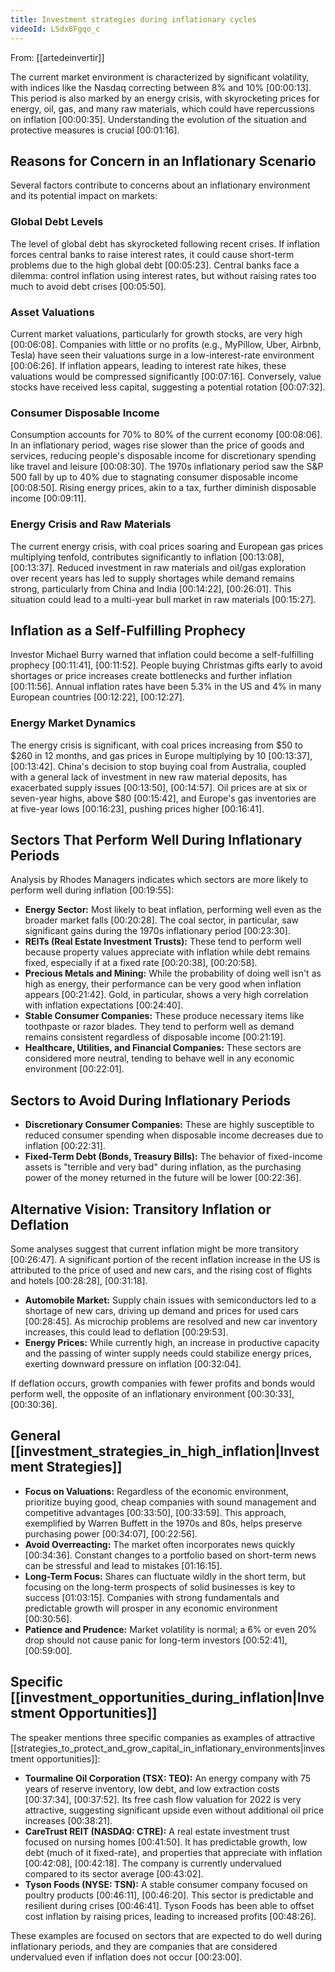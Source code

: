 ```yaml
---
title: Investment strategies during inflationary cycles
videoId: LSdx6Fgqo_c
---
```


From: [[artedeinvertir]] <br/> 

The current market environment is characterized by significant volatility, with indices like the Nasdaq correcting between 8% and 10% <a class="yt-timestamp" data-t="00:00:13">[00:00:13]</a>. This period is also marked by an energy crisis, with skyrocketing prices for energy, oil, gas, and many raw materials, which could have repercussions on inflation <a class="yt-timestamp" data-t="00:00:35">[00:00:35]</a>. Understanding the evolution of the situation and protective measures is crucial <a class="yt-timestamp" data-t="00:01:16">[00:01:16]</a>.

## Reasons for Concern in an Inflationary Scenario

Several factors contribute to concerns about an inflationary environment and its potential impact on markets:

### Global Debt Levels
The level of global debt has skyrocketed following recent crises. If inflation forces central banks to raise interest rates, it could cause short-term problems due to the high global debt <a class="yt-timestamp" data-t="00:05:23">[00:05:23]</a>. Central banks face a dilemma: control inflation using interest rates, but without raising rates too much to avoid debt crises <a class="yt-timestamp" data-t="00:05:50">[00:05:50]</a>.

### Asset Valuations
Current market valuations, particularly for growth stocks, are very high <a class="yt-timestamp" data-t="00:06:08">[00:06:08]</a>. Companies with little or no profits (e.g., MyPillow, Uber, Airbnb, Tesla) have seen their valuations surge in a low-interest-rate environment <a class="yt-timestamp" data-t="00:06:26">[00:06:26]</a>. If inflation appears, leading to interest rate hikes, these valuations would be compressed significantly <a class="yt-timestamp" data-t="00:07:16">[00:07:16]</a>. Conversely, value stocks have received less capital, suggesting a potential rotation <a class="yt-timestamp" data-t="00:07:32">[00:07:32]</a>.

### Consumer Disposable Income
Consumption accounts for 70% to 80% of the current economy <a class="yt-timestamp" data-t="00:08:06">[00:08:06]</a>. In an inflationary period, wages rise slower than the price of goods and services, reducing people's disposable income for discretionary spending like travel and leisure <a class="yt-timestamp" data-t="00:08:30">[00:08:30]</a>. The 1970s inflationary period saw the S&P 500 fall by up to 40% due to stagnating consumer disposable income <a class="yt-timestamp" data-t="00:08:50">[00:08:50]</a>. Rising energy prices, akin to a tax, further diminish disposable income <a class="yt-timestamp" data-t="00:09:11">[00:09:11]</a>.

### Energy Crisis and Raw Materials
The current energy crisis, with coal prices soaring and European gas prices multiplying tenfold, contributes significantly to inflation <a class="yt-timestamp" data-t="00:13:08">[00:13:08]</a>, <a class="yt-timestamp" data-t="00:13:37">[00:13:37]</a>. Reduced investment in raw materials and oil/gas exploration over recent years has led to supply shortages while demand remains strong, particularly from China and India <a class="yt-timestamp" data-t="00:14:22">[00:14:22]</a>, <a class="yt-timestamp" data-t="00:26:01">[00:26:01]</a>. This situation could lead to a multi-year bull market in raw materials <a class="yt-timestamp" data-t="00:15:27">[00:15:27]</a>.

## Inflation as a Self-Fulfilling Prophecy

Investor Michael Burry warned that inflation could become a self-fulfilling prophecy <a class="yt-timestamp" data-t="00:11:41">[00:11:41]</a>, <a class="yt-timestamp" data-t="00:11:52">[00:11:52]</a>. People buying Christmas gifts early to avoid shortages or price increases create bottlenecks and further inflation <a class="yt-timestamp" data-t="00:11:56">[00:11:56]</a>. Annual inflation rates have been 5.3% in the US and 4% in many European countries <a class="yt-timestamp" data-t="00:12:22">[00:12:22]</a>, <a class="yt-timestamp" data-t="00:12:27">[00:12:27]</a>.

### Energy Market Dynamics
The energy crisis is significant, with coal prices increasing from $50 to $260 in 12 months, and gas prices in Europe multiplying by 10 <a class="yt-timestamp" data-t="00:13:37">[00:13:37]</a>, <a class="yt-timestamp" data-t="00:13:42">[00:13:42]</a>. China's decision to stop buying coal from Australia, coupled with a general lack of investment in new raw material deposits, has exacerbated supply issues <a class="yt-timestamp" data-t="00:13:50">[00:13:50]</a>, <a class="yt-timestamp" data-t="00:14:57">[00:14:57]</a>. Oil prices are at six or seven-year highs, above $80 <a class="yt-timestamp" data-t="00:15:42">[00:15:42]</a>, and Europe's gas inventories are at five-year lows <a class="yt-timestamp" data-t="00:16:23">[00:16:23]</a>, pushing prices higher <a class="yt-timestamp" data-t="00:16:41">[00:16:41]</a>.

## Sectors That Perform Well During Inflationary Periods

Analysis by Rhodes Managers indicates which sectors are more likely to perform well during inflation <a class="yt-timestamp" data-t="00:19:55">[00:19:55]</a>:

*   **Energy Sector:** Most likely to beat inflation, performing well even as the broader market falls <a class="yt-timestamp" data-t="00:20:28">[00:20:28]</a>. The coal sector, in particular, saw significant gains during the 1970s inflationary period <a class="yt-timestamp" data-t="00:23:30">[00:23:30]</a>.
*   **REITs (Real Estate Investment Trusts):** These tend to perform well because property values appreciate with inflation while debt remains fixed, especially if at a fixed rate <a class="yt-timestamp" data-t="00:20:38">[00:20:38]</a>, <a class="yt-timestamp" data-t="00:20:58">[00:20:58]</a>.
*   **Precious Metals and Mining:** While the probability of doing well isn't as high as energy, their performance can be very good when inflation appears <a class="yt-timestamp" data-t="00:21:42">[00:21:42]</a>. Gold, in particular, shows a very high correlation with inflation expectations <a class="yt-timestamp" data-t="00:24:40">[00:24:40]</a>.
*   **Stable Consumer Companies:** These produce necessary items like toothpaste or razor blades. They tend to perform well as demand remains consistent regardless of disposable income <a class="yt-timestamp" data-t="00:21:19">[00:21:19]</a>.
*   **Healthcare, Utilities, and Financial Companies:** These sectors are considered more neutral, tending to behave well in any economic environment <a class="yt-timestamp" data-t="00:22:01">[00:22:01]</a>.

## Sectors to Avoid During Inflationary Periods

*   **Discretionary Consumer Companies:** These are highly susceptible to reduced consumer spending when disposable income decreases due to inflation <a class="yt-timestamp" data-t="00:22:31">[00:22:31]</a>.
*   **Fixed-Term Debt (Bonds, Treasury Bills):** The behavior of fixed-income assets is "terrible and very bad" during inflation, as the purchasing power of the money returned in the future will be lower <a class="yt-timestamp" data-t="00:22:36">[00:22:36]</a>.

## Alternative Vision: Transitory Inflation or Deflation

Some analyses suggest that current inflation might be more transitory <a class="yt-timestamp" data-t="00:26:47">[00:26:47]</a>. A significant portion of the recent inflation increase in the US is attributed to the price of used and new cars, and the rising cost of flights and hotels <a class="yt-timestamp" data-t="00:28:28">[00:28:28]</a>, <a class="yt-timestamp" data-t="00:31:18">[00:31:18]</a>.

*   **Automobile Market:** Supply chain issues with semiconductors led to a shortage of new cars, driving up demand and prices for used cars <a class="yt-timestamp" data-t="00:28:45">[00:28:45]</a>. As microchip problems are resolved and new car inventory increases, this could lead to deflation <a class="yt-timestamp" data-t="00:29:53">[00:29:53]</a>.
*   **Energy Prices:** While currently high, an increase in productive capacity and the passing of winter supply needs could stabilize energy prices, exerting downward pressure on inflation <a class="yt-timestamp" data-t="00:32:04">[00:32:04]</a>.

If deflation occurs, growth companies with fewer profits and bonds would perform well, the opposite of an inflationary environment <a class="yt-timestamp" data-t="00:30:33">[00:30:33]</a>, <a class="yt-timestamp" data-t="00:30:36">[00:30:36]</a>.

## General [[investment_strategies_in_high_inflation|Investment Strategies]]

*   **Focus on Valuations:** Regardless of the economic environment, prioritize buying good, cheap companies with sound management and competitive advantages <a class="yt-timestamp" data-t="00:33:50">[00:33:50]</a>, <a class="yt-timestamp" data-t="00:33:59">[00:33:59]</a>. This approach, exemplified by Warren Buffett in the 1970s and 80s, helps preserve purchasing power <a class="yt-timestamp" data-t="00:34:07">[00:34:07]</a>, <a class="yt-timestamp" data-t="00:22:56">[00:22:56]</a>.
*   **Avoid Overreacting:** The market often incorporates news quickly <a class="yt-timestamp" data-t="00:34:36">[00:34:36]</a>. Constant changes to a portfolio based on short-term news can be stressful and lead to mistakes <a class="yt-timestamp" data-t="01:16:15">[01:16:15]</a>.
*   **Long-Term Focus:** Shares can fluctuate wildly in the short term, but focusing on the long-term prospects of solid businesses is key to success <a class="yt-timestamp" data-t="01:03:15">[01:03:15]</a>. Companies with strong fundamentals and predictable growth will prosper in any economic environment <a class="yt-timestamp" data-t="00:30:56">[00:30:56]</a>.
*   **Patience and Prudence:** Market volatility is normal; a 6% or even 20% drop should not cause panic for long-term investors <a class="yt-timestamp" data-t="00:52:41">[00:52:41]</a>, <a class="yt-timestamp" data-t="00:59:00">[00:59:00]</a>.

## Specific [[investment_opportunities_during_inflation|Investment Opportunities]]

The speaker mentions three specific companies as examples of attractive [[strategies_to_protect_and_grow_capital_in_inflationary_environments|investment opportunities]]:

*   **Tourmaline Oil Corporation (TSX: TEO):** An energy company with 75 years of reserve inventory, low debt, and low extraction costs <a class="yt-timestamp" data-t="00:37:34">[00:37:34]</a>, <a class="yt-timestamp" data-t="00:37:52">[00:37:52]</a>. Its free cash flow valuation for 2022 is very attractive, suggesting significant upside even without additional oil price increases <a class="yt-timestamp" data-t="00:38:21">[00:38:21]</a>.
*   **CareTrust REIT (NASDAQ: CTRE):** A real estate investment trust focused on nursing homes <a class="yt-timestamp" data-t="00:41:50">[00:41:50]</a>. It has predictable growth, low debt (much of it fixed-rate), and properties that appreciate with inflation <a class="yt-timestamp" data-t="00:42:08">[00:42:08]</a>, <a class="yt-timestamp" data-t="00:42:18">[00:42:18]</a>. The company is currently undervalued compared to its sector average <a class="yt-timestamp" data-t="00:43:02">[00:43:02]</a>.
*   **Tyson Foods (NYSE: TSN):** A stable consumer company focused on poultry products <a class="yt-timestamp" data-t="00:46:11">[00:46:11]</a>, <a class="yt-timestamp" data-t="00:46:20">[00:46:20]</a>. This sector is predictable and resilient during crises <a class="yt-timestamp" data-t="00:46:41">[00:46:41]</a>. Tyson Foods has been able to offset cost inflation by raising prices, leading to increased profits <a class="yt-timestamp" data-t="00:48:26">[00:48:26]</a>.

These examples are focused on sectors that are expected to do well during inflationary periods, and they are companies that are considered undervalued even if inflation does not occur <a class="yt-timestamp" data-t="00:23:00">[00:23:00]</a>.